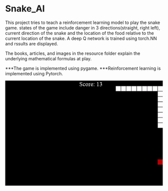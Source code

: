 # Snake_AI

This project tries to teach a reinforcement learning model to play the snake game.
states of the game include danger in 3 directions(straight, right left), current direction of the snake and the location
of the food relative to the current location of the snake.
A deep Q network is trained using torch.NN and rssults are displayed.

The books, articles, and images in the resource folder explain the underlying mathematical formulas at play.

***The game is implemented using pygame.
***Reinforcement learning is implemented using Pytorch.

<img src="sample.gif" style="float: left; margin-right: 10px;" />
